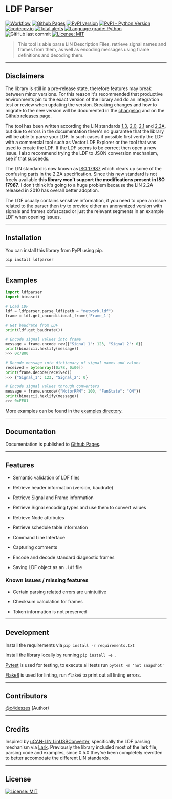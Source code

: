 # LDF Parser

[![Workflow](https://github.com/c4deszes/ldfparser/workflows/CI/badge.svg?branch=master)](https://github.com/c4deszes/ldfparser/actions)
[![Github Pages](https://img.shields.io/static/v1?style=flat&logo=github&label=gh-pages&color=green&message=deployed)](https://c4deszes.github.io/ldfparser/)
[![PyPI version](https://badge.fury.io/py/ldfparser.svg)](https://pypi.org/project/ldfparser/)
[![PyPI - Python Version](https://img.shields.io/pypi/pyversions/ldfparser.svg)](https://pypi.org/project/ldfparser/)
[![codecov.io](https://codecov.io/github/c4deszes/ldfparser/coverage.svg?branch=master)](https://codecov.io/github/c4deszes/ldfparser?branch=master)
[![Total alerts](https://img.shields.io/lgtm/alerts/g/c4deszes/ldfparser.svg?logo=lgtm&logoWidth=18)](https://lgtm.com/projects/g/c4deszes/ldfparser/alerts/)
[![Language grade: Python](https://img.shields.io/lgtm/grade/python/g/c4deszes/ldfparser.svg?logo=lgtm&logoWidth=18)](https://lgtm.com/projects/g/c4deszes/ldfparser/context:python)
![GitHub last commit](https://img.shields.io/github/last-commit/c4deszes/ldfparser)
[![License: MIT](https://img.shields.io/badge/License-MIT-blue.svg)](https://opensource.org/licenses/MIT)

> This tool is able parse LIN Description Files, retrieve signal names and frames from them, as well as encoding messages using frame definitions and decoding them.

---

## Disclaimers

The library is still in a pre-release state, therefore features may break between minor versions.
For this reason it's recommended that productive environments pin to the exact version of the
library and do an integration test or review when updating the version. Breaking changes and how to
migrate to the new version will be documented in the
[changelog](https://github.com/c4deszes/ldfparser/blob/master/CHANGELOG.md) and on the
[Github releases page](https://github.com/c4deszes/ldfparser/releases).

The tool has been written according the LIN standards [1.3](docs/external/LIN_1.3.pdf),
[2.0](docs/external/LIN_2.0.pdf), [2.1](docs/external/LIN_2.1.pdf) and [2.2A](docs/external/LIN_2.2A.pdf),
but due to errors in the documentation there's no guarantee that the library will be able to parse your LDF.
In such cases if possible first verify the LDF with a commercial tool such as Vector LDF Explorer or the
tool that was used to create the LDF.  If the LDF seems to be correct then open a new issue.
I also recommend trying the LDF to JSON conversion mechanism, see if that succeeds.

The LIN standard is now known as [ISO 17987](https://www.iso.org/standard/61222.html) which
clears up some of the confusing parts in the 2.2A specification. Since this new standard is not
freely available **this library won't support the modifications present in ISO 17987**. I don't
think it's going to a huge problem because the LIN 2.2A released in 2010 has overall better adoption.

The LDF usually contains sensitive information, if you need to open an issue related to the parser
then try to provide either an anonymized version with signals and frames obfuscated or just the
relevant segments in an example LDF when opening issues.

---

## Installation

You can install this library from PyPI using pip.

```bash
pip install ldfparser
```

---

## Examples

```python
import ldfparser
import binascii

# Load LDF
ldf = ldfparser.parse_ldf(path = "network.ldf")
frame = ldf.get_unconditional_frame('Frame_1')

# Get baudrate from LDF
print(ldf.get_baudrate())

# Encode signal values into frame
message = frame.encode_raw({"Signal_1": 123, "Signal_2": 0})
print(binascii.hexlify(message))
>>> 0x7B00

# Decode message into dictionary of signal names and values
received = bytearray([0x7B, 0x00])
print(frame.decode(received))
>>> {"Signal_1": 123, "Signal_2": 0}

# Encode signal values through converters
message = frame.encode({"MotorRPM": 100, "FanState": "ON"})
print(binascii.hexlify(message))
>>> 0xFE01
```

More examples can be found in the [examples directory](./examples).

---

## Documentation

Documentation is published to [Github Pages](https://c4deszes.github.io/ldfparser/).

---

## Features

+ Semantic validation of LDF files

+ Retrieve header information (version, baudrate)

+ Retrieve Signal and Frame information

+ Retrieve Signal encoding types and use them to convert values

+ Retrieve Node attributes

+ Retrieve schedule table information

+ Command Line Interface

+ Capturing comments

+ Encode and decode standard diagnostic frames

+ Saving LDF object as an `.ldf` file

### Known issues / missing features

+ Certain parsing related errors are unintuitive

+ Checksum calculation for frames

+ Token information is not preserved

---

## Development

Install the requirements via `pip install -r requirements.txt`

Install the library locally by running `pip install -e .`

[Pytest](https://pytest.org/) is used for testing, to execute all tests run `pytest -m 'not snapshot'`

[Flake8](https://flake8.pycqa.org/en/latest/) is used for linting, run `flake8` to print out all linting errors.

---

## Contributors

[@c4deszes](https://github.com/c4deszes) (Author)

---

## Credits

Inspired by [uCAN-LIN LinUSBConverter](https://github.com/uCAN-LIN/LinUSBConverter), specifically the LDF parsing mechanism via [Lark](https://github.com/lark-parser/lark). Previously the library included most of the lark file, parsing code and examples, since 0.5.0 they've been completely rewritten to better accomodate the different LIN standards.

---

## License

[![License: MIT](https://img.shields.io/badge/License-MIT-blue.svg)](https://opensource.org/licenses/MIT)
